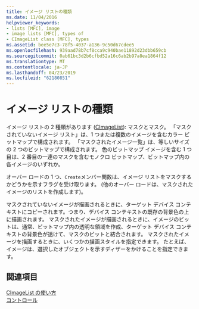 ```yaml
---
title: イメージ リストの種類
ms.date: 11/04/2016
helpviewer_keywords:
- lists [MFC], image
- image lists [MFC], types of
- CImageList class [MFC], types
ms.assetid: bee5e7c3-78f5-4037-a136-9c50d67cdee5
ms.openlocfilehash: 939aad78b7cf8cca9c940bae11892d23dbb659cb
ms.sourcegitcommit: 0ab61bc3d2b6cfbd52a16c6ab2b97a8ea1864f12
ms.translationtype: MT
ms.contentlocale: ja-JP
ms.lasthandoff: 04/23/2019
ms.locfileid: "62180851"
---
```

# <a name="types-of-image-lists"></a>イメージ リストの種類

イメージ リストの 2 種類があります ([CImageList](../mfc/reference/cimagelist-class.md)): マスクとマスク。 「マスクされていないイメージ リスト」は、1 つまたは複数のイメージを含むカラー ビットマップで構成されます。 「マスクされたイメージ一覧」は、等しいサイズの 2 つのビットマップで構成されます。 色のビットマップ イメージを含む 1 つ目は、2 番目の一連のマスクを含むモノクロ ビットマップ、ビットマップ内の各イメージのいずれか。

オーバー ロードの 1 つ、`Create`メンバー関数は、イメージ リストをマスクするかどうかを示すフラグを受け取ります。 (他のオーバー ロードは、マスクされたイメージのリストを作成します)。

マスクされていないイメージが描画されるときに、ターゲット デバイス コンテキストにコピーされます。つまり、デバイス コンテキストの既存の背景色の上に描画されます。 マスクされたイメージが描画されるときに、イメージのビットは、通常、ビットマップ内の透明な領域を作成、ターゲット デバイス コンテキストの背景色が透けて、マスクのビットと結合されます。 マスクされたイメージを描画するときに、いくつかの描画スタイルを指定できます。 たとえば、イメージは、選択したオブジェクトを示すディザーをかけることを指定できます。

## <a name="see-also"></a>関連項目

[CImageList の使い方](../mfc/using-cimagelist.md)<br/>
[コントロール](../mfc/controls-mfc.md)
